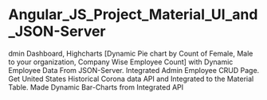 # Angular_JS_Project_Material_UI_and_JSON-Server
dmin Dashboard, Highcharts [Dynamic Pie chart by Count of Female, Male to your organization, Company Wise Employee Count] with Dynamic Employee Data From JSON-Server. Integrated Admin Employee CRUD Page. Get United States Historical Corona data API and Integrated to the Material Table. Made Dynamic Bar-Charts from Integrated API
